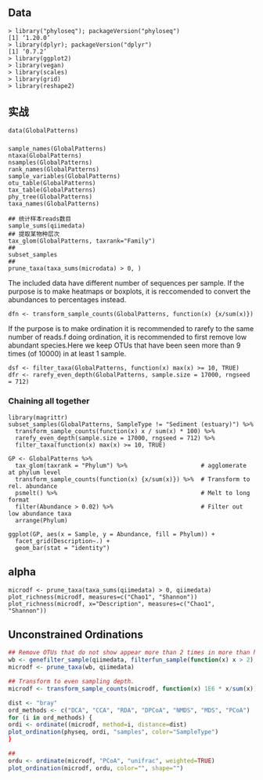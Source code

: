 ## Data
```
> library("phyloseq"); packageVersion("phyloseq")
[1] ‘1.20.0’
> library(dplyr); packageVersion("dplyr")
[1] ‘0.7.2’
> library(ggplot2)
> library(vegan)
> library(scales)
> library(grid)
> library(reshape2)
```

## 实战

```
data(GlobalPatterns)
```

### 
```
sample_names(GlobalPatterns)
ntaxa(GlobalPatterns)
nsamples(GlobalPatterns)
rank_names(GlobalPatterns)
sample_variables(GlobalPatterns)
otu_table(GlobalPatterns)
tax_table(GlobalPatterns)
phy_tree(GlobalPatterns)
taxa_names(GlobalPatterns)
```

```
## 统计样本reads数目
sample_sums(qiimedata)
## 提取某物种层次
tax_glom(GlobalPatterns, taxrank="Family")
## 
subset_samples
##
prune_taxa(taxa_sums(microdata) > 0, )

```
The included data have different number of sequences per sample. If the purpose is to make heatmaps or boxplots, it is reccomended to convert the abundances to percentages instead.
```
dfn <- transform_sample_counts(GlobalPatterns, function(x) {x/sum(x)})
```
If the purpose is to make ordination it is recommended to rarefy to the same number of reads.f doing ordination, it is recommended to first remove low abundant species.Here we keep OTUs that have been seen more than 9 times (of 10000) in at least 1 sample.
```
dsf <- filter_taxa(GlobalPatterns, function(x) max(x) >= 10, TRUE)
dfr <- rarefy_even_depth(GlobalPatterns, sample.size = 17000, rngseed = 712)
```

### Chaining all together
```
library(magrittr)
subset_samples(GlobalPatterns, SampleType != "Sediment (estuary)") %>%
  transform_sample_counts(function(x) x / sum(x) * 100) %>%
  rarefy_even_depth(sample.size = 17000, rngseed = 712) %>%
  filter_taxa(function(x) max(x) >= 10, TRUE)

GP <- GlobalPatterns %>%
  tax_glom(taxrank = "Phylum") %>%                     # agglomerate at phylum level
  transform_sample_counts(function(x) {x/sum(x)}) %>%  # Transform to rel. abundance
  psmelt() %>%                                         # Melt to long format
  filter(Abundance > 0.02) %>%                         # Filter out low abundance taxa
  arrange(Phylum)  
```

```
ggplot(GP, aes(x = Sample, y = Abundance, fill = Phylum)) + 
  facet_grid(Description~.) +
  geom_bar(stat = "identity")
```

## alpha
```
microdf <- prune_taxa(taxa_sums(qiimedata) > 0, qiimedata)
plot_richness(microdf, measures=c("Chao1", "Shannon"))
plot_richness(microdf, x="Description", measures=c("Chao1", "Shannon"))
```

## Unconstrained Ordinations

```r
## Remove OTUs that do not show appear more than 2 times in more than half the samples
wb <- genefilter_sample(qiimedata, filterfun_sample(function(x) x > 2), A=0.5*nsamples(qiimedata))
microdf <- prune_taxa(wb, qiimedata)

## Transform to even sampling depth.
microdf <- transform_sample_counts(microdf, function(x) 1E6 * x/sum(x))

dist <- "bray"
ord_methods <- c("DCA", "CCA", "RDA", "DPCoA", "NMDS", "MDS", "PCoA")
for (i in ord_methods) {
ordi <- ordinate((microdf, method=i, distance=dist)
plot_ordination(physeq, ordi, "samples", color="SampleType")
}

##
ordu <- ordinate(microdf, "PCoA", "unifrac", weighted=TRUE)
plot_ordination(microdf, ordu, color="", shape="")
```




